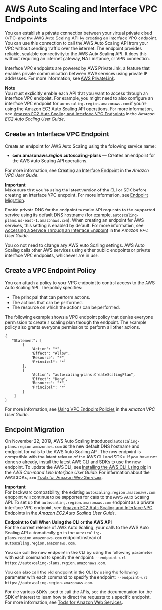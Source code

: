# AWS Auto Scaling and Interface VPC Endpoints<a name="aws-auto-scaling-vpc-endpoints"></a>

You can establish a private connection between your virtual private cloud \(VPC\) and the AWS Auto Scaling API by creating an interface VPC endpoint\. You can use this connection to call the AWS Auto Scaling API from your VPC without sending traffic over the internet\. The endpoint provides reliable, scalable connectivity to the AWS Auto Scaling API\. It does this without requiring an internet gateway, NAT instance, or VPN connection\. 

Interface VPC endpoints are powered by AWS PrivateLink, a feature that enables private communication between AWS services using private IP addresses\. For more information, see [AWS PrivateLink](https://aws.amazon.com/privatelink)\.

**Note**  
You must explicitly enable each API that you want to access through an interface VPC endpoint\. For example, you might need to also configure an interface VPC endpoint for `autoscaling.region.amazonaws.com` if you're using the Amazon EC2 Auto Scaling API operations\. For more information, see [Amazon EC2 Auto Scaling and Interface VPC Endpoints](https://docs.aws.amazon.com/autoscaling/ec2/userguide/ec2-auto-scaling-vpc-endpoints) in the *Amazon EC2 Auto Scaling User Guide*\.

## Create an Interface VPC Endpoint<a name="create-vpce-aws-as"></a>

Create an endpoint for AWS Auto Scaling using the following service name:
+ **com\.amazonaws\.*region*\.autoscaling\-plans** — Creates an endpoint for the AWS Auto Scaling API operations\.

For more information, see [Creating an Interface Endpoint](https://docs.aws.amazon.com/vpc/latest/userguide/vpce-interface.html#create-interface-endpoint) in the *Amazon VPC User Guide*\. 

**Important**  
Make sure that you're using the latest version of the CLI or SDK before creating an interface VPC endpoint\. For more information, see [Endpoint Migration](#upgrading-cli-sdk-aws-as)\.

Enable private DNS for the endpoint to make API requests to the supported service using its default DNS hostname \(for example, `autoscaling-plans.us-east-1.amazonaws.com`\)\. When creating an endpoint for AWS services, this setting is enabled by default\. For more information, see [Accessing a Service Through an Interface Endpoint](https://docs.aws.amazon.com/vpc/latest/userguide/vpce-interface.html#access-service-though-endpoint) in the *Amazon VPC User Guide*\. 

You do not need to change any AWS Auto Scaling settings\. AWS Auto Scaling calls other AWS services using either public endpoints or private interface VPC endpoints, whichever are in use\. 

## Create a VPC Endpoint Policy<a name="create-vpce-policy-aws-as"></a>

You can attach a policy to your VPC endpoint to control access to the AWS Auto Scaling API\. The policy specifies:
+ The principal that can perform actions\.
+ The actions that can be performed\.
+ The resource on which the actions can be performed\.

The following example shows a VPC endpoint policy that denies everyone permission to create a scaling plan through the endpoint\. The example policy also grants everyone permission to perform all other actions\.

```
{
   "Statement": [
        {
            "Action": "*",
            "Effect": "Allow",
            "Resource": "*",
            "Principal": "*"
        },
        {
            "Action": "autoscaling-plans:CreateScalingPlan",
            "Effect": "Deny",
            "Resource": "*",
            "Principal": "*"
        }
    ]
}
```

For more information, see [Using VPC Endpoint Policies](https://docs.aws.amazon.com/vpc/latest/userguide/vpc-endpoints-access.html#vpc-endpoint-policies) in the *Amazon VPC User Guide*\.

## Endpoint Migration<a name="upgrading-cli-sdk-aws-as"></a>

On November 22, 2019, AWS Auto Scaling introduced `autoscaling-plans.region.amazonaws.com` as the new default DNS hostname and endpoint for calls to the AWS Auto Scaling API\. The new endpoint is compatible with the latest release of the AWS CLI and SDKs\. If you have not done so already, install the latest AWS CLI and SDKs to use the new endpoint\. To update the AWS CLI, see [Installing the AWS CLI Using pip](https://docs.aws.amazon.com/cli/latest/userguide/cli-chap-install.html#install-tool-pip) in the *AWS Command Line Interface User Guide*\. For information about the AWS SDKs, see [Tools for Amazon Web Services](https://aws.amazon.com/tools)\.

**Important**  
For backward compatibility, the existing `autoscaling.region.amazonaws.com` endpoint will continue to be supported for calls to the AWS Auto Scaling API\. To set up the `autoscaling.region.amazonaws.com` endpoint as a private interface VPC endpoint, see [Amazon EC2 Auto Scaling and Interface VPC Endpoints](https://docs.aws.amazon.com/autoscaling/ec2/userguide/ec2-auto-scaling-vpc-endpoints) in the *Amazon EC2 Auto Scaling User Guide*\.

**Endpoint to Call When Using the CLI or the AWS API**  
For the current release of AWS Auto Scaling, your calls to the AWS Auto Scaling API automatically go to the `autoscaling-plans.region.amazonaws.com` endpoint instead of `autoscaling.region.amazonaws.com`\.

You can call the new endpoint in the CLI by using the following parameter with each command to specify the endpoint: `--endpoint-url https://autoscaling-plans.region.amazonaws.com`\. 

You can also call the old endpoint in the CLI by using the following parameter with each command to specify the endpoint: `--endpoint-url https://autoscaling.region.amazonaws.com`\. 

For the various SDKs used to call the APIs, see the documentation for the SDK of interest to learn how to direct the requests to a specific endpoint\. For more information, see [Tools for Amazon Web Services](https://aws.amazon.com/tools)\.